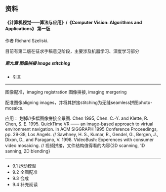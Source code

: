 

## 资料

#### 《计算机视觉——算法与应用》/《Computer Vision: Algorithms and Applications》 第一版 
作者 Richard Szeliski. 

目前有第二版在征求手稿意见阶段，主要涉及机器学习、深度学习部分


##### 第九章 图像拼接 Image stitching
* 引言
--------

图像配准，imaging registration
图像拼接, imaging mergering

配准图像aligning images，并将其拼接stitching为无缝seamless拼图photo-mosaics.

应用：
  划掉//多幅图像拼接全景图. Chen 1995, Chen. C.-Y. and Klette, R.
  Chen, S. E. 1995. QuickTime VR —— an image-based approach to virtual environment navigation. In ACM SIGGRAPH 1995 Conference Proceedings, pp. 29-38, Los Angels.
      // 
  Sawhney, H. S., Kumar, R., Gendel, G., Bergen, J., Dixon, D., and Paragano, V. 1998. VideoBush: Experences with consumer video mosaicing.
      // 视频拼接，文件结构值得看的内容{2D scanning, 1D sanning, 2D blending}
      
--------
* 9.1 运动模型
* 9.2 全图配准
* 9.3 合成
* 9.4 补充阅读
